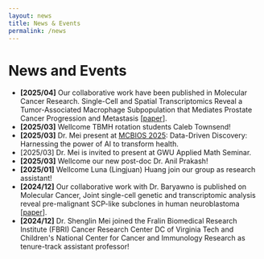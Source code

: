 ```yaml
---
layout: news
title: News & Events
permalink: /news
---
```

# News and Events

- **[2025/04]** Our collaborative work have been published in Molecular Cancer Research. Single-Cell and Spatial Transcriptomics Reveal a Tumor-Associated Macrophage Subpopulation that Mediates Prostate Cancer Progression and Metastasis [[paper](https://aacrjournals.org/mcr/article-abstract/doi/10.1158/1541-7786.MCR-24-0791/756659/Single-Cell-and-Spatial-Transcriptomics-Reveal-a?redirectedFrom=fulltext)].
- **[2025/03]** Wellcome TBMH rotation students Caleb Townsend!
- **[2025/03]** Dr. Mei present at [MCBIOS 2025](https://2025.mcbios.com): Data-Driven Discovery: Harnessing the power of AI to transform health.
- [2025/03] Dr. Mei is invited to present at GWU Applied Math Seminar.
- **[2025/03]** Wellcome our new post-doc Dr. Anil Prakash!
- **[2025/01]** Wellcome Luna (Lingjuan) Huang join our group as research assistant!
- **[2024/12]** Our collaborative work with Dr. Baryawno is published on Molecular Cancer, Joint single-cell genetic and transcriptomic analysis reveal pre-malignant SCP-like subclones in human neuroblastoma [[paper](https://molecular-cancer.biomedcentral.com/articles/10.1186/s12943-024-02091-y)].
- **[2024/12]** Dr. Shenglin Mei joined the Fralin Biomedical Research Institute (FBRI) Cancer Research Center DC of Virginia Tech and Children's National Center for Cancer and Immunology Research as tenure-track assistant professor!

